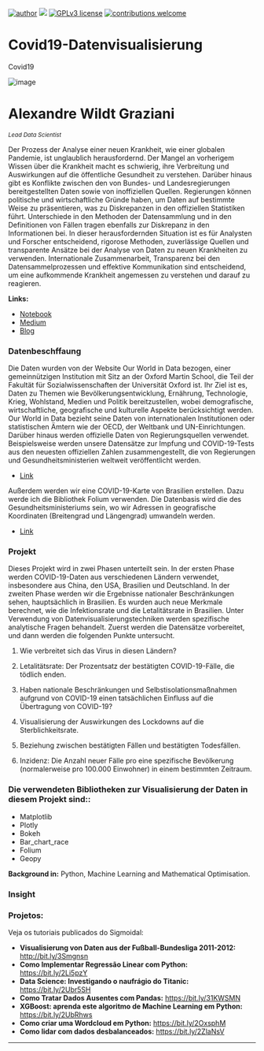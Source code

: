  [![author](https://img.shields.io/badge/author-wildt-red.svg)](https://www.linkedin.com/in/carlosfab) [![](https://img.shields.io/badge/python-3.7+-blue.svg)](https://www.python.org/downloads/release/python-365/) [![GPLv3 license](https://img.shields.io/badge/License-GPLv3-blue.svg)](http://perso.crans.org/besson/LICENSE.html) [![contributions welcome](https://img.shields.io/badge/contributions-welcome-brightgreen.svg?style=flat)](https://github.com/carlosfab/data_science/issues)
 
# Covid19-Datenvisualisierung
Covid19

![image](https://user-images.githubusercontent.com/18030121/163594673-15c65bb7-ea91-4f5f-96d9-04309fddc5aa.png)

# Alexandre Wildt Graziani 
<sub>*Lead Data Scientist*</sub>



Der Prozess der Analyse einer neuen Krankheit, wie einer globalen Pandemie, ist unglaublich herausfordernd. Der Mangel an vorherigem Wissen über die Krankheit macht es schwierig, ihre Verbreitung und Auswirkungen auf die öffentliche Gesundheit zu verstehen. Darüber hinaus gibt es Konflikte zwischen den von Bundes- und Landesregierungen bereitgestellten Daten sowie von inoffiziellen Quellen. Regierungen können politische und wirtschaftliche Gründe haben, um Daten auf bestimmte Weise zu präsentieren, was zu Diskrepanzen in den offiziellen Statistiken führt. Unterschiede in den Methoden der Datensammlung und in den Definitionen von Fällen tragen ebenfalls zur Diskrepanz in den Informationen bei. In dieser herausfordernden Situation ist es für Analysten und Forscher entscheidend, rigorose Methoden, zuverlässige Quellen und transparente Ansätze bei der Analyse von Daten zu neuen Krankheiten zu verwenden. Internationale Zusammenarbeit, Transparenz bei den Datensammelprozessen und effektive Kommunikation sind entscheidend, um eine aufkommende Krankheit angemessen zu verstehen und darauf zu reagieren.



**Links:**
* [Notebook](https://colab.research.google.com/drive/1B2cOWIayjcrGiUuFJhxIJS3ytO0W1P_E?hl=de#scrollTo=TOR9byxLPzT1)
* [Medium](https://medium.com/@alexandrewildtgraziani/covid19-datenvisualisierung-3b2d1de1cef3)
* [Blog](https://sigmoidal.ai)

### Datenbeschffaung
Die Daten wurden von der Website Our World in Data bezogen, einer gemeinnützigen Institution mit Sitz an der Oxford Martin School, die Teil der Fakultät für Sozialwissenschaften der Universität Oxford ist. Ihr Ziel ist es, Daten zu Themen wie Bevölkerungsentwicklung, Ernährung, Technologie, Krieg, Wohlstand, Medien und Politik bereitzustellen, wobei demografische, wirtschaftliche, geografische und kulturelle Aspekte berücksichtigt werden.
Our World in Data bezieht seine Daten von internationalen Institutionen oder statistischen Ämtern wie der OECD, der Weltbank und UN-Einrichtungen. Darüber hinaus werden offizielle Daten von Regierungsquellen verwendet. Beispielsweise werden unsere Datensätze zur Impfung und COVID-19-Tests aus den neuesten offiziellen Zahlen zusammengestellt, die von Regierungen und Gesundheitsministerien weltweit veröffentlicht werden.

* [Link](https://nbviewer.org/github/awildt01/Airbnb_Berlin-/blob/main/Airbnb_%28Berlin%29.ipynb)


Außerdem werden wir eine COVID-19-Karte von Brasilien erstellen. Dazu werde ich die Bibliothek Folium verwenden. Die Datenbasis wird die des Gesundheitsministeriums sein, wo wir Adressen in geografische Koordinaten (Breitengrad und Längengrad) umwandeln werden.

* [Link](https://nbviewer.org/github/awildt01/Airbnb_Berlin-/blob/main/Airbnb_%28Berlin%29.ipynb)



### Projekt 



Dieses Projekt wird in zwei Phasen unterteilt sein. In der ersten Phase werden COVID-19-Daten aus verschiedenen Ländern verwendet, insbesondere aus China, den USA, Brasilien und Deutschland. In der zweiten Phase werden wir die Ergebnisse nationaler Beschränkungen sehen, hauptsächlich in Brasilien. Es wurden auch neue Merkmale berechnet, wie die Infektionsrate und die Letalitätsrate in Brasilien. Unter Verwendung von Datenvisualisierungstechniken werden spezifische analytische Fragen behandelt. Zuerst werden die Datensätze vorbereitet, und dann werden die folgenden Punkte untersucht.




1. Wie verbreitet sich das Virus in diesen Ländern?

2. Letalitätsrate: Der Prozentsatz der bestätigten COVID-19-Fälle, die tödlich enden.

3. Haben nationale Beschränkungen und Selbstisolationsmaßnahmen aufgrund von COVID-19 einen tatsächlichen Einfluss auf die Übertragung von COVID-19?

4. Visualisierung der Auswirkungen des Lockdowns auf die Sterblichkeitsrate.
  
5. Beziehung zwischen bestätigten Fällen und bestätigten Todesfällen.

6. Inzidenz: Die Anzahl neuer Fälle pro eine spezifische Bevölkerung (normalerweise pro 100.000 Einwohner) in einem bestimmten Zeitraum.










### Die verwendeten Bibliotheken zur Visualisierung der Daten in diesem Projekt sind::

+ Matplotlib
+ Plotly
+ Bokeh
+ Bar_chart_race
+ Folium
+ Geopy




**Background in:** Python, Machine Learning and Mathematical Optimisation.





### Insight


### Projetos:
Veja os tutoriais publicados do Sigmoidal:

* **Visualisierung von Daten aus der Fußball-Bundesliga 2011-2012:** http://bit.ly/3Smgnsn
* **Como Implementar Regressão Linear com Python:** https://bit.ly/2Li5pzY
* **Data Science: Investigando o naufrágio do Titanic:** https://bit.ly/2Ubr5SH
* **Como Tratar Dados Ausentes com Pandas:** https://bit.ly/31KWSMN
* **XGBoost: aprenda este algoritmo de Machine Learning em Python:** https://bit.ly/2UbRhws
* **Como criar uma Wordcloud em Python:** https://bit.ly/2OxsphM
* **Como lidar com dados desbalanceados:** https://bit.ly/2ZlaNsV

---
